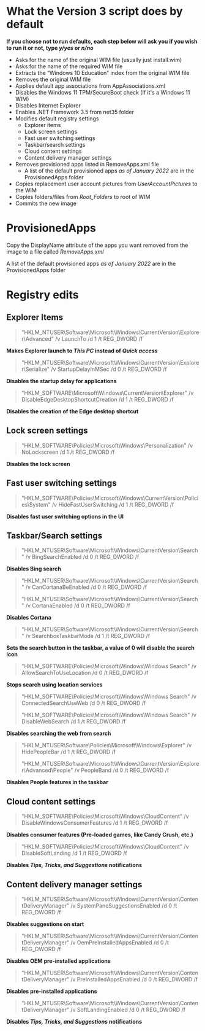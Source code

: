 # What the Version 3 script does by default

**If you choose not to run defaults, each step below will ask you if you wish to run it or not, type *y/yes* or *n/no***

- Asks for the name of the original WIM file (usually just install.wim)
- Asks for the name of the required WIM file
- Extracts the “Windows 10 Education” index from the original WIM file 
- Removes the original WIM file 
- Applies default app associations from AppAssociations.xml
- Disables the Windows 11 TPM/SecureBoot check (If it's a Windows 11 WIM)
- Disables Internet Explorer
- Enables .NET Framework 3.5 from net35 folder 
- Modifies default registry settings
  - Explorer items
  - Lock screen settings
  - Fast user switching settings
  - Taskbar/search settings
  - Cloud content settings
  - Content delivery manager settings
- Removes provisioned apps listed in RemoveApps.xml file
  - A list of the default provisioned apps *as of January 2022* are in the ProvisionedApps folder
- Copies replacement user account pictures from *UserAccountPictures* to the WIM
- Copies folders/files from *Root_Folders* to root of WIM
- Commits the new image

# ProvisionedApps

Copy the DisplayName attribute of the apps you want removed from the image to a file called *RemoveApps.xml*

A list of the default provisioned apps *as of January 2022* are in the ProvisionedApps folder
# Registry edits

## Explorer Items

> "HKLM\_NTUSER\Software\Microsoft\Windows\CurrentVersion\Explorer\Advanced" /v LaunchTo /d 1  /t REG_DWORD /f`

**Makes Explorer launch to *This PC* instead of *Quick access***

> "HKLM\_NTUSER\Software\Microsoft\Windows\CurrentVersion\Explorer\Serialize"  /v StartupDelayInMSec /d 0  /t REG_DWORD /f

**Disables the startup delay for applications**

>"HKLM\_SOFTWARE\Microsoft\Windows\CurrentVersion\Explorer"  /v DisableEdgeDesktopShortcutCreation /d 1  /t REG_DWORD /f

**Disables the creation of the Edge desktop shortcut**

## Lock screen settings

> "HKLM\_SOFTWARE\Policies\Microsoft\Windows\Personalization"  /v NoLockscreen /d 1  /t REG_DWORD /f

**Disables the lock screen**

## Fast user switching settings

> "HKLM\_SOFTWARE\Policies\Microsoft\Windows\CurrentVersion\Policies\System"  /v HideFastUserSwitching /d 1  /t REG_DWORD /f

**Disables fast user switching options in the UI**

## Taskbar/Search settings
>"HKLM\_NTUSER\Software\Microsoft\Windows\CurrentVersion\Search"  /v BingSearchEnabled /d 0  /t REG_DWORD /f

**Disables Bing search**

>"HKLM\_NTUSER\Software\Microsoft\Windows\CurrentVersion\Search"  /v CanCortanaBeEnabled /d 0  /t REG_DWORD /f
>
>"HKLM\_NTUSER\Software\Microsoft\Windows\CurrentVersion\Search"  /v CortanaEnabled /d 0  /t REG_DWORD /f

**Disables Cortana**

>"HKLM\_NTUSER\Software\Microsoft\Windows\CurrentVersion\Search"  /v SearchboxTaskbarMode /d 1  /t REG_DWORD /f

**Sets the search button in the taskbar, a value of 0 will disable the search icon**

>"HKLM\_SOFTWARE\Policies\Microsoft\Windows\Windows Search"  /v AllowSearchToUseLocation /d 0  /t REG_DWORD /f

**Stops search using location services**

>"HKLM\_SOFTWARE\Policies\Microsoft\Windows\Windows Search"  /v ConnectedSearchUseWeb /d 0  /t REG_DWORD /f
>
>"HKLM\_SOFTWARE\Policies\Microsoft\Windows\Windows Search"  /v DisableWebSearch /d 1  /t REG_DWORD /f

**Disables searching the web from search**

>"HKLM\_NTUSER\Software\Policies\Microsoft\Windows\Explorer"  /v HidePeopleBar /d 1  /t REG_DWORD /f
>
>"HKLM\_NTUSER\Software\Microsoft\Windows\CurrentVersion\Explorer\Advanced\People"  /v PeopleBand /d 0  /t REG_DWORD /f

**Disables People features in the taskbar**

## Cloud content settings

>"HKLM\_SOFTWARE\Policies\Microsoft\Windows\CloudContent"  /v DisableWindowsConsumerFeatures /d 1  /t REG_DWORD /f

**Disables consumer features (Pre-loaded games, like Candy Crush, etc.)**

>"HKLM\_SOFTWARE\Policies\Microsoft\Windows\CloudContent"  /v DisableSoftLanding /d 1  /t REG_DWORD /f

**Disables *Tips, Tricks, and Suggestions* notifications**

## Content delivery manager settings

>"HKLM\_NTUSER\Software\Microsoft\Windows\CurrentVersion\ContentDeliveryManager" /v SystemPaneSuggestionsEnabled /d 0 /t REG_DWORD /f

**Disables suggestions on start**

>"HKLM\_NTUSER\Software\Microsoft\Windows\CurrentVersion\ContentDeliveryManager" /v OemPreInstalledAppsEnabled /d 0 /t REG_DWORD /f

**Disables OEM pre-installed applications**

>"HKLM\_NTUSER\Software\Microsoft\Windows\CurrentVersion\ContentDeliveryManager" /v PreInstalledAppsEnabled /d 0 /t REG_DWORD /f

**Disables pre-installed applications**

>"HKLM\_NTUSER\Software\Microsoft\Windows\CurrentVersion\ContentDeliveryManager" /v SoftLandingEnabled /d 0 /t REG_DWORD /f

**Disables *Tips, Tricks, and Suggestions* notifications**

